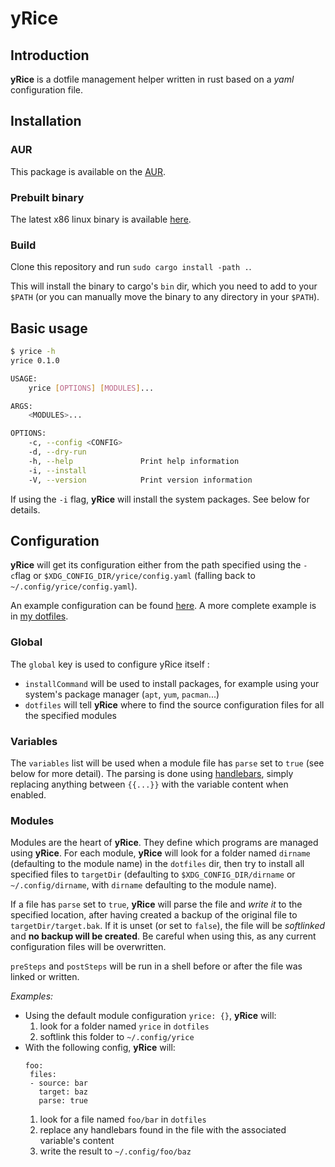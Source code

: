 # yRice
## Introduction
**yRice** is a dotfile management helper written in rust based on a _yaml_ configuration file.

## Installation
### AUR
This package is available on the [AUR](https://aur.archlinux.org/packages/yrice).
### Prebuilt binary
The latest x86 linux binary is available [here](https://github.com/LoricAndre/yrice/releases).
### Build
Clone this repository and run `sudo cargo install -path .`. 

This will install the binary to cargo's `bin` dir, which you need to add to your `$PATH` 
(or you can manually move the binary to any directory in your `$PATH`).

## Basic usage
```bash
$ yrice -h
yrice 0.1.0

USAGE:
    yrice [OPTIONS] [MODULES]...

ARGS:
    <MODULES>...    

OPTIONS:
    -c, --config <CONFIG>    
    -d, --dry-run            
    -h, --help               Print help information
    -i, --install            
    -V, --version            Print version information
```
If using the `-i` flag, **yRice** will install the system packages. See below for details.

## Configuration
**yRice** will get its configuration either from the path specified using the `-c`flag or `$XDG_CONFIG_DIR/yrice/config.yaml` 
(falling back to `~/.config/yrice/config.yaml`).

An example configuration can be found [here](./config.example.yaml). A more complete example is in [my dotfiles](https://github.com/LoricAndre/dotfiles/blob/main/yrice/config.yaml).

### Global
The `global` key is used to configure yRice itself :
- `installCommand` will be used to install packages, for example using your system's package manager (`apt`, `yum`, `pacman`...)
- `dotfiles` will tell **yRice** where to find the source configuration files for all the specified modules
### Variables
The `variables` list will be used when a module file has `parse` set to `true` (see below for more detail). 
The parsing is done using [handlebars](https://handlebarsjs.com/guide/), simply replacing anything between `{{...}}` with the variable content when enabled.
### Modules
Modules are the heart of **yRice**. They define which programs are managed using **yRice**.
For each module, **yRice** will look for a folder named `dirname` (defaulting to the module name) in the `dotfiles` dir, 
then try to install all specified files to `targetDir` (defaulting to `$XDG_CONFIG_DIR/dirname` or `~/.config/dirname`, 
with `dirname` defaulting to the module name).

If a file has `parse` set to `true`, **yRice** will parse the file and _write it_ to the specified location, after having created a backup of the original file to `targetDir/target.bak`.
If it is unset (or set to `false`), the file will be _softlinked_ and **no backup will be created**. Be careful when using this, as any current configuration files will be overwritten.

`preSteps` and `postSteps` will be run in a shell before or after the file was linked or written.

*Examples:* 
- Using the default module configuration `yrice: {}`, **yRice** will:
  1. look for a folder named `yrice` in `dotfiles`
  2. softlink this folder to `~/.config/yrice`
- With the following config, **yRice** will:
  ```
  foo:
   files:
   - source: bar
     target: baz
     parse: true
  ```
  1. look for a file named `foo/bar` in `dotfiles`
  2. replace any handlebars found in the file with the associated variable's content
  3. write the result to `~/.config/foo/baz`
